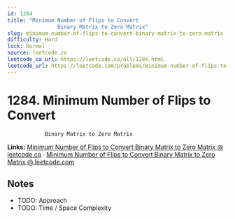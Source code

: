 ```yaml
--- 
id: 1284
title: "Minimum Number of Flips to Convert
                Binary Matrix to Zero Matrix"
slug: minimum-number-of-flips-to-convert-binary-matrix-to-zero-matrix
difficulty: Hard
lock: Normal
source: leetcode.ca
leetcode_ca_url: https://leetcode.ca/all/1284.html
leetcode_url: https://leetcode.com/problems/minimum-number-of-flips-to-convert-binary-matrix-to-zero-matrix/
---
```


# 1284. Minimum Number of Flips to Convert
                Binary Matrix to Zero Matrix

**Links:** [Minimum Number of Flips to Convert
                Binary Matrix to Zero Matrix @ leetcode.ca](https://leetcode.ca/all/1284.html) · [Minimum Number of Flips to Convert
                Binary Matrix to Zero Matrix @ leetcode.com](https://leetcode.com/problems/minimum-number-of-flips-to-convert-binary-matrix-to-zero-matrix/)

## Notes
- TODO: Approach
- TODO: Time / Space Complexity
